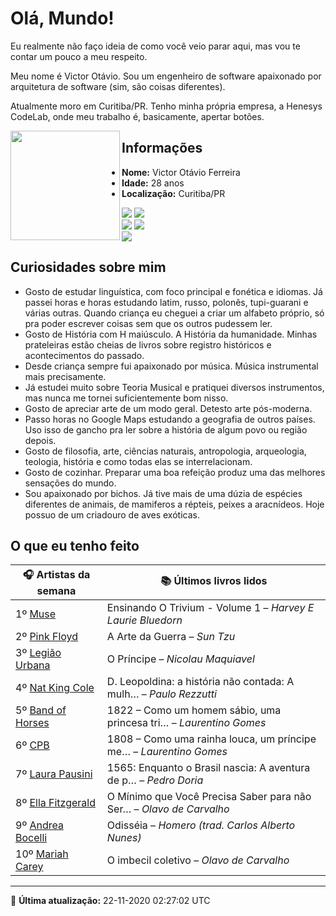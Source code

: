 # Olá, Mundo!

Eu realmente não faço ideia de como você veio parar aqui, mas vou te contar um pouco a meu respeito.

Meu nome é Victor Otávio. Sou um engenheiro de software apaixonado por arquitetura de software (sim, são coisas diferentes).

Atualmente moro em Curitiba/PR. Tenho minha própria empresa, a Henesys CodeLab, onde meu trabalho é, basicamente, apertar botões.

<img align="left" src="https://github.com/vctrtvfrrr/vctrtvfrrr/raw/master/octocat.png" alt="" width="175" />

## Informações

- **Nome:** Victor Otávio Ferreira
- **Idade:** 28 anos
- **Localização:** Curitiba/PR

[![](https://img.shields.io/badge/LinkedIn-victorotavio-blue)](https://www.linkedin.com/in/victorotavio/) [![](https://img.shields.io/badge/Twitter-@vctrtvfrrr-blue)](https://twitter.com/vctrtvfrrr)  
[![](https://img.shields.io/badge/GitHub-vctrtvfrrr-24292e)](https://github.com/vctrtvfrrr) [![](https://img.shields.io/badge/GitLab-vctrtvfrrr-ec5d16)](https://gitlab.com/vctrtvfrrr)  
[![](https://img.shields.io/badge/Email-victor@otavioferreira.com.br-red)](mailto:victor@otavioferreira.com.br)  

## Curiosidades sobre mim

-   Gosto de estudar linguística, com foco principal e fonética e idiomas. Já passei horas e horas estudando latim, russo, polonês, tupi-guarani e várias outras. Quando criança eu cheguei a criar um alfabeto próprio, só pra poder escrever coisas sem que os outros pudessem ler.
-   Gosto de História com H maiúsculo. A História da humanidade. Minhas prateleiras estão cheias de livros sobre registro históricos e acontecimentos do passado.
-   Desde criança sempre fui apaixonado por música. Música instrumental mais precisamente.
-   Já estudei muito sobre Teoria Musical e pratiquei diversos instrumentos, mas nunca me tornei suficientemente bom nisso.
-   Gosto de apreciar arte de um modo geral. Detesto arte pós-moderna.
-   Passo horas no Google Maps estudando a geografia de outros países. Uso isso de gancho pra ler sobre a história de algum povo ou região depois.
-   Gosto de filosofia, arte, ciências naturais, antropologia, arqueologia, teologia, história e como todas elas se interrelacionam.
-   Gosto de cozinhar. Preparar uma boa refeição produz uma das melhores sensações do mundo.
-   Sou apaixonado por bichos. Já tive mais de uma dúzia de espécies diferentes de animais, de mamiferos a répteis, peixes a aracnídeos. Hoje possuo de um criadouro de aves exóticas.


## O que eu tenho feito

|                      🎧 Artistas da semana                       |                      📚 Últimos livros lidos                      |
|------------------------------------------------------------------|-------------------------------------------------------------------|
| 1º [Muse](https://www.last.fm/music/Muse)                        | Ensinando O Trivium - Volume 1	–	_Harvey E Laurie Bluedorn_         |
| 2º [Pink Floyd](https://www.last.fm/music/Pink+Floyd)            | A Arte da Guerra	–	_Sun Tzu_                                        |
| 3º [Legião Urbana](https://www.last.fm/music/Legi%C3%A3o+Urbana) | O Príncipe	–	_Nicolau Maquiavel_                                    |
| 4º [Nat King Cole](https://www.last.fm/music/Nat+King+Cole)      | D. Leopoldina: a história não contada: A mulh…	–	_Paulo Rezzutti_   |
| 5º [Band of Horses](https://www.last.fm/music/Band+of+Horses)    | 1822 – Como um homem sábio, uma princesa tri…	–	_Laurentino Gomes_  |
| 6º [CPB](https://www.last.fm/music/CPB)                          | 1808 – Como uma rainha louca, um príncipe me…	–	_Laurentino Gomes_  |
| 7º [Laura Pausini](https://www.last.fm/music/Laura+Pausini)      | 1565: Enquanto o Brasil nascia: A aventura de p…	–	_Pedro Doria_    |
| 8º [Ella Fitzgerald](https://www.last.fm/music/Ella+Fitzgerald)  | O Mínimo que Você Precisa Saber para não Ser…	–	_Olavo de Carvalho_ |
| 9º [Andrea Bocelli](https://www.last.fm/music/Andrea+Bocelli)    | Odisséia	–	_Homero (trad. Carlos Alberto Nunes)_                    |
| 10º [Mariah Carey](https://www.last.fm/music/Mariah+Carey)       | O imbecil coletivo	–	_Olavo de Carvalho_                            |


---

🚀 **Última atualização:** 22-11-2020 02:27:02 UTC